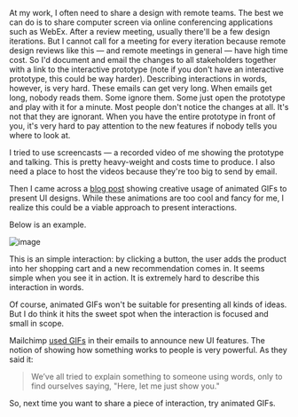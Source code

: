 At my work, I often need to share a design with remote teams. The best we can do is to share computer screen via online conferencing applications such as WebEx. After a review meeting, usually there'll be a few design iterations. But I cannot call for a meeting for every iteration because remote design reviews like this — and remote meetings in general — have high time cost. So I'd document and email the changes to all stakeholders together with a link to the interactive prototype (note if you don't have an interactive prototype, this could be way harder). Describing interactions in words, however, is very hard. These emails can get very long. When emails get long, nobody reads them. Some ignore them. Some just open the prototype and play with it for a minute. Most people don't notice the changes at all. It's not that they are ignorant. When you have the entire prototype in front of you, it's very hard to pay attention to the new features if nobody tells you where to look at.

I tried to use screencasts — a recorded video of me showing the prototype and talking. This is pretty heavy-weight and costs time to produce. I also need a place to host the videos because they're too big to send by email.

Then I came across a [blog post](http://line25.com/articles/creative-uses-animated-gifs-present-ui-designs) showing creative usage of animated GIFs to present UI designs. While these animations are too cool and fancy for me, I realize this could be a viable approach to present interactions.

Below is an example.

![image](http://com.wangyazhou.assets.s3.amazonaws.com/interaction.gif)

This is an simple interaction: by clicking a button, the user adds the product into her shopping cart and a new recommendation comes in. It seems simple when you see it in action. It is extremely hard to describe this interaction in words.

Of course, animated GIFs won't be suitable for presenting all kinds of ideas. But I do think it hits the sweet spot when the interaction is focused and small in scope.

Mailchimp [used GIFs](http://blog.mailchimp.com/showing-vs-telling-with-gifs/) in their emails to announce new UI features. The notion of showing how something works to people is very powerful. As they said it:

> We’ve all tried to explain something to someone using words, only to find ourselves saying, "Here, let me just show you."

So, next time you want to share a piece of interaction, try animated GIFs.
